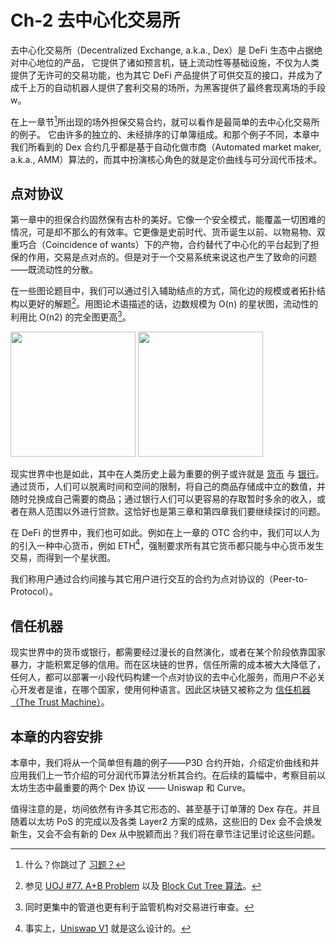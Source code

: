 # Ch-2 去中心化交易所

去中心化交易所（Decentralized Exchange, a.k.a., Dex）是 DeFi 生态中占据绝对中心地位的产品，
它提供了诸如预言机，链上流动性等基础设施，不仅为人类提供了无许可的交易功能，也为其它 DeFi 产品提供了可供交互的接口，并成为了成千上万的自动机器人提供了套利交易的场所，为黑客提供了最终套现离场的手段w。

在上一章节[^1]所出现的场外担保交易合约，就可以看作是最简单的去中心化交易所的例子。
它由许多的独立的、未经排序的订单簿组成。和那个例子不同，本章中我们所看到的 Dex 合约几乎都是基于自动化做市商（Automated market maker, a.k.a., AMM）算法的，而其中扮演核心角色的就是定价曲线与可分润代币技术。

## 点对协议

第一章中的担保合约固然保有古朴的美好。它像一个安全模式，能覆盖一切困难的情况，可是却不那么的有效率。它更像是史前时代、货币诞生以前、以物易物、双重巧合（Coincidence of wants）下的产物，合约替代了中心化的平台起到了担保的作用，交易是点对点的。但是对于一个交易系统来说这也产生了致命的问题——既流动性的分散。

在一些图论题目中，我们可以通过引入辅助结点的方式，简化边的规模或者拓扑结构以更好的解题[^2]。用图论术语描述的话，边数规模为 O(n) 的星状图，流动性的利用比 O(n2) 的完全图更高[^3]。

<img src="https://upload.wikimedia.org/wikipedia/commons/4/49/Star_network_7.svg"  width="200" />

<img src="https://upload.wikimedia.org/wikipedia/commons/9/9e/Complete_graph_K7.svg"  width="200" />

现实世界中也是如此，其中在人类历史上最为重要的例子或许就是 [货币]() 与 [银行]()。通过货币，人们可以脱离时间和空间的限制，将自己的商品存储成中立的数值，并随时兑换成自己需要的商品；通过银行人们可以更容易的存取暂时多余的收入，或者在熟人范围以外进行贷款。这恰好也是第三章和第四章我们要继续探讨的问题。

在 DeFi 的世界中，我们也可如此。例如在上一章的 OTC 合约中，我们可以人为的引入一种中心货币，例如 ETH[^4]，强制要求所有其它货币都只能与中心货币发生交易，而得到一个星状图。

我们称用户通过合约间接与其它用户进行交互的合约为点对协议的（Peer-to-Protocol）。

## 信任机器

现实世界中的货币或银行，都需要经过漫长的自然演化，或者在某个阶段依靠国家暴力，才能积累足够的信用。而在区块链的世界，信任所需的成本被大大降低了，任何人，都可以部署一小段代码构建一个点对协议的去中心化服务，而用户不必关心开发者是谁，在哪个国家，使用何种语言。因此区块链又被称之为 [信任机器（The Trust Machine）](https://computationallegalstudies.com/2015/10/30/the-trust-machine-the-technology-behind-bitcoin-could-transform-how-the-economy-works-via-the-economist/)。

[^1]: 什么？你跳过了 [习题？](/Ch-1%20快速入门/Problems.html)
[^2]: 参见 [UOJ #77. A+B Problem](https://www.shuizilong.com/house/archives/uoj-77-ab-problem/) 以及 [Block Cut Tree 算法](https://github.com/ShahjalalShohag/code-library/blob/master/Graph%20Theory/Block%20Cut%20Tree.cpp)。
[^3]: 同时更集中的管道也更有利于监管机构对交易进行审查。
[^4]: 事实上，[Uniswap V1](https://hackmd.io/@HaydenAdams/HJ9jLsfTz) 就是这么设计的。


## 本章的内容安排

本章中，我们将从一个简单但有趣的例子——P3D 合约开始，介绍定价曲线和并应用我们上一节介绍的可分润代币算法分析其合约。在后续的篇幅中，考察目前以太坊生态中最重要的两个 Dex 协议 —— Uniswap 和 Curve。

值得注意的是，坊间依然有许多其它形态的、甚至基于订单薄的 Dex 存在。并且随着以太坊 PoS 的完成以及各类 Layer2 方案的成熟，这些旧的 Dex 会不会焕发新生，又会不会有新的 Dex 从中脱颖而出？我们将在章节注记里讨论这些问题。